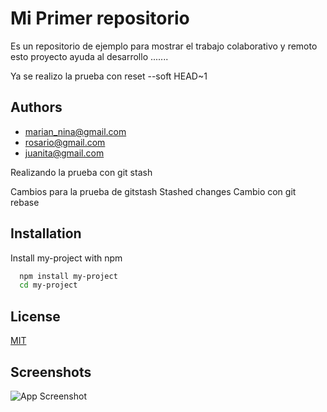 
# Mi Primer repositorio

Es un repositorio de ejemplo para mostrar el trabajo colaborativo y remoto esto proyecto ayuda al desarrollo .......

Ya se realizo la prueba con reset --soft HEAD~1 
## Authors

- [marian_nina@gmail.com](https://www.github.com/maria)
- [rosario@gmail.com](https://www.github.com/maria)
- [juanita@gmail.com](https://www.github.com/maria)

Realizando la prueba con git stash

Cambios para la prueba de gitstash
Stashed changes
Cambio con git rebase
## Installation

Install my-project with npm

```bash
  npm install my-project
  cd my-project
```
    
## License

[MIT](https://choosealicense.com/licenses/mit/)


## Screenshots

![App Screenshot](https://git-scm.com/images/logo@2x.png)

